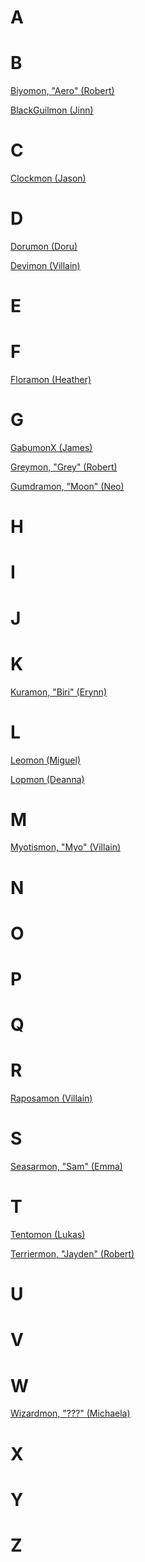 # A

# B

[Biyomon, "Aero" (Robert)](../digimon/Biyomon_(Robert))

[BlackGuilmon (Jinn)](http://thedrp.org/wiki/digimon/BlackGuilmon_(Jinn))

# C

[Clockmon (Jason)](http://thedrp.org/wiki/digimon/Clockmon_(Jason))

# D

[Dorumon (Doru)](http://thedrp.org/wiki/digimon/Dorumon_(Doru))

[Devimon (Villain)](http://thedrp.org/wiki/digimon/Devimon_(Villain))

# E

# F

[Floramon (Heather)](http://thedrp.org/wiki/digimon/Floramon_(Heather))

# G

[GabumonX (James)](http://thedrp.org/wiki/digimon/GabumonX_(James))

[Greymon, "Grey" (Robert)](http://thedrp.org/wiki/digimon/Greymon_(Robert))

[Gumdramon, "Moon" (Neo)](http://thedrp.org/wiki/digimon/Gumdramon_(Neo))

# H

# I

# J

# K

[Kuramon, "Biri" (Erynn)](http://thedrp.org/wiki/digimon/Kuramon_(Erynn))

# L

[Leomon (Miguel)](http://thedrp.org/wiki/digimon/Leomon_(Miguel))

[Lopmon (Deanna)](http://thedrp.org/wiki/digimon/Lopmon_(Deanna))

# M

[Myotismon, "Myo" (Villain)](http://thedrp.org/wiki/digimon/Myotismon_(Villain))

# N

# O

# P

# Q

# R

[Raposamon (Villain)](http://thedrp.org/wiki/digimon/Raposamon_(Villain))

# S

[Seasarmon, "Sam" (Emma)](http://thedrp.org/wiki/digimon/Seasarmon_(Emma))

# T

[Tentomon (Lukas)](http://thedrp.org/wiki/digimon/Tentomon_(Lukas))

[Terriermon, "Jayden" (Robert)](http://thedrp.org/wiki/digimon/Terriermon_(Robert))

# U

# V

# W

[Wizardmon, "???" (Michaela)](http://thedrp.org/wiki/digimon/Wizardmon_(Michaela))

# X

# Y

# Z
